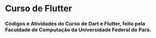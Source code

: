 # Curso de Flutter

### Códigos e Atividades do Curso de Dart e Flutter, feito pela Faculdade de Computação da Universidade Federal do Pará.
